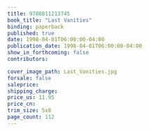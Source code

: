 ```yaml
---
title: 9780811213745
book_title: "Last Vanities"
binding: paperback
published: true
date: 1998-04-01T06:00:00-04:00
publication_date: 1998-04-01T06:00:00-04:00
show_in_forthcoming: false
contributors:

cover_image_path: Last_Vanities.jpg
forsale: false
saleprice:
shipping_charge:
price_us: 11.95
price_cn:
trim_size: 5x8
page_count: 112
---
```


